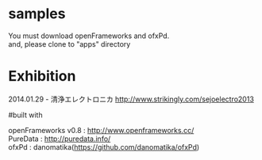 samples
=======

You must download openFrameworks and ofxPd.  
and, please clone to "apps" directory

# Exhibition

2014.01.29 - 清浄エレクトロニカ http://www.strikingly.com/sejoelectro2013  


#built with  

openFrameworks v0.8 : http://www.openframeworks.cc/  
PureData : http://puredata.info/  
ofxPd : danomatika(https://github.com/danomatika/ofxPd)  
